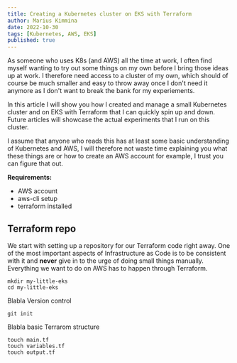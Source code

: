 ```yaml
---
title: Creating a Kubernetes cluster on EKS with Terraform
author: Marius Kimmina
date: 2022-10-30
tags: [Kubernetes, AWS, EKS]
published: true
---
```


As someone who uses K8s (and AWS) all the time at work, I often find myself wanting to try out some things on my own before I bring those ideas up at work. 
I therefore need access to a cluster of my own, which should of course be much smaller and easy to throw away once I don't need it anymore as I don't want to break the bank for my experiements.

In this article I will show you how I created and manage a small Kubernetes cluster and on EKS with Terraform that I can quickly spin up and down. Future articles will showcase the actual experiments that I run on this cluster.

I assume that anyone who reads this has at least some basic understanding of Kubernetes and AWS, I will therefore not waste time explaining you what these things are or how to create an AWS account for example, I trust you can figure that out.

**Requirements:**
* AWS account
* aws-cli setup
* terraform installed


## Terraform repo

We start with setting up a repository for our Terraform code right away. One of the most important aspects of Infrastructure as Code is to be consistent with it and **never** give in to the urge of doing small things manually. Everything we want to do on AWS has to happen through Terraform.

```
mkdir my-little-eks
cd my-little-eks
```

Blabla Version control

```
git init 
```

Blabla basic Terrarom structure

```
touch main.tf
touch variables.tf
touch output.tf
```

